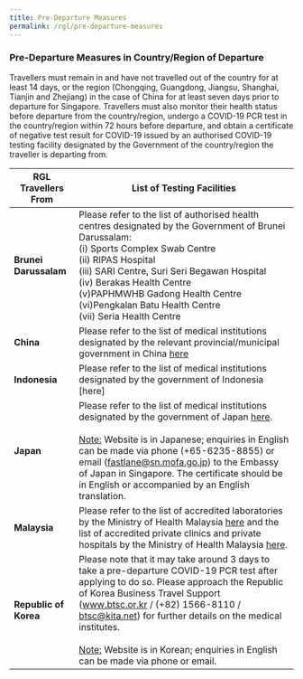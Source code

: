```yaml
---
title: Pre-Departure Measures
permalink: /rgl/pre-departure-measures
---
```



### Pre-Departure Measures in Country/Region of Departure

Travellers must remain in and have not travelled out of the country for at least 14 days, or the region (Chongqing, Guangdong, Jiangsu, Shanghai, Tianjin and Zhejiang) in the case of China for at least seven days prior to departure for Singapore. Travellers must also monitor their health status before departure from the country/region, undergo a COVID-19 PCR test in the country/region within 72 hours before departure, and obtain a certificate of negative test result for COVID-19 issued by an authorised COVID-19 testing facility designated by the Government of the country/region the traveller is departing from.

|RGL Travellers From | List of Testing Facilities |
|-----------------|--------------------|
|**Brunei Darussalam** | Please refer to the list of authorised health centres designated by the Government of Brunei Darussalam: <br> (i) Sports Complex Swab Centre <br> (ii) RIPAS Hospital<br>(iii) SARI Centre, Suri Seri Begawan Hospital<br>(iv) Berakas Health Centre<br>(v)PAPHMWHB Gadong Health Centre<br>(vi)Pengkalan Batu Health Centre<br>(vii) Seria Health Centre |
|**China**  | Please refer to the list of medical institutions designated by the relevant provincial/municipal government in China <a href="http://bmfw.www.gov.cn/hsjcjgcx/index.html" target="_blank">here</a>|
|**Indonesia** | Please refer to the list of medical institutions designated by the government of Indonesia [here] |
|**Japan** | Please refer to the list of medical institutions designated by the government of Japan <a href="https://www.meti.go.jp/press/2020/07/20200703002/20200703002-1.pdf" target="_blank">here</a>. <br><br><u>Note:</u> Website is in Japanese; enquiries in English can be made via phone (+65-6235-8855) or email (fastlane@sn.mofa.go.jp) to the Embassy of Japan in Singapore. The certificate should be in English or accompanied by an English translation. |
|**Malaysia** |Please refer to the list of accredited laboratories by the Ministry of Health Malaysia <a href="http://covid-19.moh.gov.my/garis-panduan/garis-panduan-kkm/Annex_4a_Agihan_Makmal_Ujian_18072020.pdf" target="_blank">here</a> and the list of accredited private clinics and private hospitals by the Ministry of Health Malaysia <a href="http://medicalprac.moh.gov.my/v2/modules/mastop_publish/?tac=Senarai%20KPJKS%20yang%20telah%20diluluskan%20bagi%20COVID-19" target="_blank">here</a>.|
|**Republic of Korea** | Please note that it may take around 3 days to take a pre-departure COVID-19 PCR test after applying to do so. Please approach the Republic of Korea Business Travel Support (www.btsc.or.kr / (+82) 1566-8110 / btsc@kita.net) for further details on the medical institutes. <br><br><u>Note:</u> Website is in Korean; enquiries in English can be made via phone or email.|

